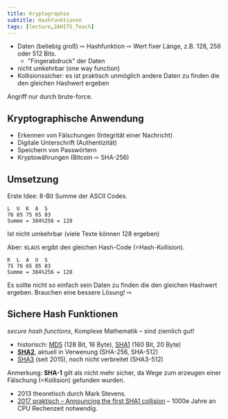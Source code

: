 ```yaml
---
title: Kryptographie
subtitle: Hashfunktionen
tags: [lecture,2AHITS_Teach]
---
```


- Daten (beliebig groß) ⇨ Hashfunktion ⇨ Wert fixer Länge, z.B. 128, 256 oder 512 Bits. 
  - "Fingerabdruck" der Daten
- nicht umkehrbar (one way function)
- Kollisionssicher: es ist praktisch unmöglich andere Daten zu finden die den gleichen Hashwert ergeben

Angriff nur durch brute-force.

## Kryptographische Anwendung

- Erkennen von Fälschungen (Integrität einer Nachricht)
- Digitale Unterschrift (Authentizität)
- Speichern von Passwörtern
- Kryptowährungen (Bitcoin ⇨ SHA-256)

## Umsetzung

Erste Idee: 8-Bit Summe der ASCII Codes. 

```
L  U  K  A  S
76 85 75 65 83
Summe = 384%256 = 128
```

Ist nicht umkehrbar (viele Texte können 128 ergeben)

Aber: `KLAUS` ergibt den gleichen Hash-Code (=Hash-Kollision).

```
K  L  A  U  S
75 76 65 85 83
Summe = 384%256 = 128
```

Es sollte nicht so einfach sein Daten zu finden die den gleichen Hashwert ergeben. Brauchen eine bessere Lösung!  ⇨

## Sichere Hash Funktionen

*secure hash functions*, Komplexe Mathematik – sind ziemlich gut!

- historisch: [MD5](https://en.wikipedia.org/wiki/MD5) (128 Bit, 16 Byte), [SHA1](https://en.wikipedia.org/wiki/SHA-1) (160 Bit, 20 Byte)
- [**SHA2**](https://en.wikipedia.org/wiki/SHA-2), aktuell in Verwenung (SHA-256, SHA-512)
- [SHA3](https://en.wikipedia.org/wiki/SHA-3) (seit 2015), noch nicht verbreitet (SHA3-512)

Anmerkung: **SHA-1** gilt als nicht mehr sicher, da Wege zum erzeugen einer Fälschung (=Kollision) gefunden wurden. 

- 2013 theoretisch durch Mark Stevens.  
- [2017 praktisch – Announcing the first SHA1 collision](https://security.googleblog.com/2017/02/announcing-first-sha1-collision.html) – 1000e Jahre an CPU Rechenzeit notwendig.


